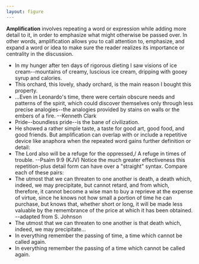 ```yaml
---
layout: figure
---
```


**Amplification** involves repeating a word or expression while adding more detail to it, in order to emphasize what might otherwise be passed over. In other words, amplification allows you to call attention to, emphasize, and expand a word or idea to make sure the reader realizes its importance or centrality in the discussion.

 - In my hunger after ten days of rigorous dieting I saw visions of ice cream--mountains of creamy, luscious ice cream, dripping with gooey syrup and calories.
 - This orchard, this lovely, shady orchard, is the main reason I bought this property.
 - ...Even in Leonardo's time, there were certain obscure needs and patterns of the spirit, which could discover themselves only through less precise analogies--the analogies provided by stains on walls or the embers of a fire. --Kenneth Clark
 - Pride--boundless pride--is the bane of civilization.
 - He showed a rather simple taste, a taste for good art, good food, and good friends.
 But amplification can overlap with or include a repetitive device like anaphora when the repeated word gains further definition or detail:
 - The Lord also will be a refuge for the oppressed,/ A refuge in times of trouble. --Psalm 9:9 (KJV)
 Notice the much greater effectiveness this repetition-plus detail form can have over a "straight" syntax. Compare each of these pairs:
 - The utmost that we can threaten to one another is death, a death which, indeed, we may precipitate, but cannot retard, and from which, therefore, it cannot become a wise man to buy a reprieve at the expense of virtue, since he knows not how small a portion of time he can purchase, but knows that, whether short or long, it will be made less valuable by the remembrance of the price at which it has been obtained. --adapted from S. Johnson
 - The utmost that we can threaten to one another is that death which, indeed, we may precipitate...
 - In everything remember the passing of time, a time which cannot be called again.
 - In everything remember the passing of a time which cannot be called again.